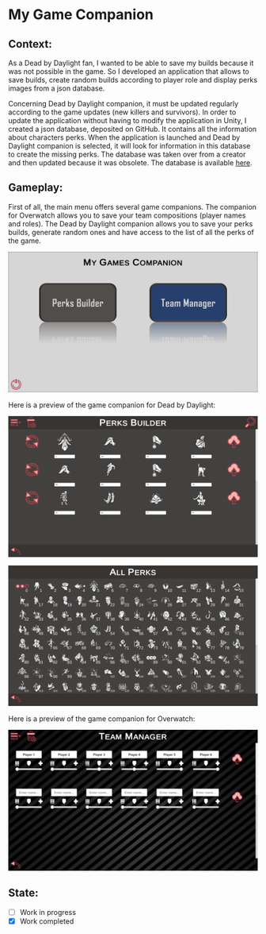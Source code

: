 # My Game Companion

## Context:
As a Dead by Daylight fan, I wanted to be able to save my builds because it was not possible in the game. So I developed an application that allows to save builds, create random builds according to player role and display perks images from a json database.

Concerning Dead by Daylight companion, it must be updated regularly according to the game updates (new killers and survivors). In order to update the application without having to modify the application in Unity, I created a json database, deposited on GitHub. It contains all the information about characters perks. When the application is launched and Dead by Daylight companion is selected, it will look for information in this database to create the missing perks. The database was taken over from a creator and then updated because it was obsolete. The database is available [here](MyGamesCompanionData/DeadByDaylightApi.json).

## Gameplay:
First of all, the main menu offers several game companions. The companion for Overwatch allows you to save your team compositions (player names and roles). The Dead by Daylight companion allows you to save your perks builds, generate random ones and have access to the list of all the perks of the game.

<p align="center">
  <img width="720" alt="My_Game_Compnion_Portal" src="assets/My_Game_Companion_Portal.png">
</p>

Here is a preview of the game companion for Dead by Daylight:

<p align="center">
  <img width="720" alt="My_Game_Compnion_Perks_Builder" src="assets/My_Game_Companion_Perks_Builder.png">
</p>

<p align="center">
  <img width="720" alt="My_Game_Compnion_Game_Perks" src="assets/My_Game_Companion_Perks.png">
</p>

Here is a preview of the game companion for Overwatch:

<p align="center">
  <img width="720" alt="My_Game_Compnion_Team_Manager" src="assets/My_Game_Companion_Team_Manager.png">
</p>

## State:
- [ ] Work in progress
- [X] Work completed